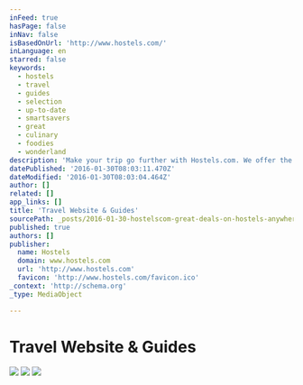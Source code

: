 ```yaml
---
inFeed: true
hasPage: false
inNav: false
isBasedOnUrl: 'http://www.hostels.com/'
inLanguage: en
starred: false
keywords:
  - hostels
  - travel
  - guides
  - selection
  - up-to-date
  - smartsavers
  - great
  - culinary
  - foodies
  - wonderland
description: 'Make your trip go further with Hostels.com. We offer the most comprehensive selection of hostels on the internet with over 35,000 hostels in 180 countries. Bringing you great value and providing a service that is fuss free, reliable and frankly brilliant! Hostels.com the ultimate resource for great value accommodation all over the world.'
datePublished: '2016-01-30T08:03:11.470Z'
dateModified: '2016-01-30T08:03:04.464Z'
author: []
related: []
app_links: []
title: 'Travel Website & Guides'
sourcePath: _posts/2016-01-30-hostelscom-great-deals-on-hostels-anywhere.md
published: true
authors: []
publisher:
  name: Hostels
  domain: www.hostels.com
  url: 'http://www.hostels.com'
  favicon: 'http://www.hostels.com/favicon.ico'
_context: 'http://schema.org'
_type: MediaObject

---
```

# Travel Website & Guides
![](https://the-grid-user-content.s3-us-west-2.amazonaws.com/abcef348-991a-4a59-8410-18e43f4fe16a.png)
![](https://the-grid-user-content.s3-us-west-2.amazonaws.com/3fdced54-9926-43de-9f83-400ae88e17be.png)
![](https://the-grid-user-content.s3-us-west-2.amazonaws.com/a8686840-f100-451a-822d-e494fd58afa4.png)